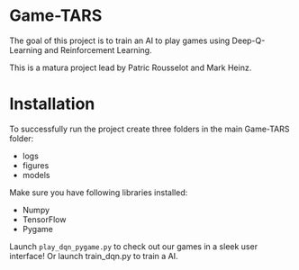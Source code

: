 # Game-TARS
The goal of this project is to train an AI to play games using Deep-Q-Learning and Reinforcement Learning.

This is a matura project lead by Patric Rousselot and Mark Heinz.

# Installation
To successfully run the project create three folders in the main Game-TARS folder:
- logs
- figures
- models

Make sure you have following libraries installed:
- Numpy
- TensorFlow
- Pygame

Launch `play_dqn_pygame.py` to check out our games in a sleek user interface!
Or launch train_dqn.py to train a AI.

